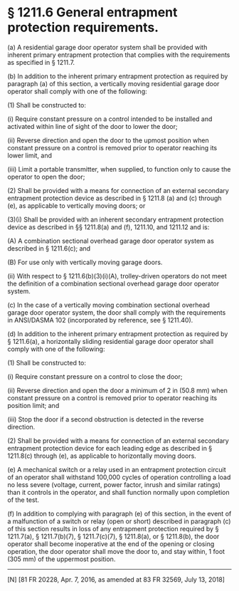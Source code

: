 # § 1211.6   General entrapment protection requirements.

(a) A residential garage door operator system shall be provided with inherent primary entrapment protection that complies with the requirements as specified in § 1211.7.


(b) In addition to the inherent primary entrapment protection as required by paragraph (a) of this section, a vertically moving residential garage door operator shall comply with one of the following:


(1) Shall be constructed to:


(i) Require constant pressure on a control intended to be installed and activated within line of sight of the door to lower the door;


(ii) Reverse direction and open the door to the upmost position when constant pressure on a control is removed prior to operator reaching its lower limit, and


(iii) Limit a portable transmitter, when supplied, to function only to cause the operator to open the door;


(2) Shall be provided with a means for connection of an external secondary entrapment protection device as described in § 1211.8 (a) and (c) through (e), as applicable to vertically moving doors; or


(3)(i) Shall be provided with an inherent secondary entrapment protection device as described in §§ 1211.8(a) and (f), 1211.10, and 1211.12 and is:


(A) A combination sectional overhead garage door operator system as described in § 1211.6(c); and


(B) For use only with vertically moving garage doors.


(ii) With respect to § 1211.6(b)(3)(i)(A), trolley-driven operators do not meet the definition of a combination sectional overhead garage door operator system.


(c) In the case of a vertically moving combination sectional overhead garage door operator system, the door shall comply with the requirements in ANSI/DASMA 102 (incorporated by reference, see § 1211.40).


(d) In addition to the inherent primary entrapment protection as required by § 1211.6(a), a horizontally sliding residential garage door operator shall comply with one of the following:


(1) Shall be constructed to:


(i) Require constant pressure on a control to close the door;


(ii) Reverse direction and open the door a minimum of 2 in (50.8 mm) when constant pressure on a control is removed prior to operator reaching its position limit; and


(iii) Stop the door if a second obstruction is detected in the reverse direction.


(2) Shall be provided with a means for connection of an external secondary entrapment protection device for each leading edge as described in § 1211.8(c) through (e), as applicable to horizontally moving doors.


(e) A mechanical switch or a relay used in an entrapment protection circuit of an operator shall withstand 100,000 cycles of operation controlling a load no less severe (voltage, current, power factor, inrush and similar ratings) than it controls in the operator, and shall function normally upon completion of the test.


(f) In addition to complying with paragraph (e) of this section, in the event of a malfunction of a switch or relay (open or short) described in paragraph (c) of this section results in loss of any entrapment protection required by § 1211.7(a), § 1211.7(b)(7), § 1211.7(c)(7), § 1211.8(a), or § 1211.8(b), the door operator shall become inoperative at the end of the opening or closing operation, the door operator shall move the door to, and stay within, 1 foot (305 mm) of the uppermost position.



---

[N] [81 FR 20228, Apr. 7, 2016, as amended at 83 FR 32569, July 13, 2018]




